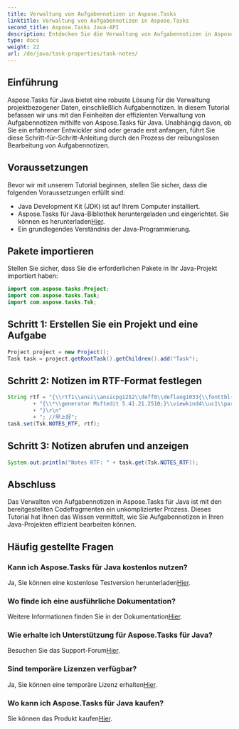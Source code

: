 ```yaml
---
title: Verwaltung von Aufgabennotizen in Aspose.Tasks
linktitle: Verwaltung von Aufgabennotizen in Aspose.Tasks
second_title: Aspose.Tasks Java-API
description: Entdecken Sie die Verwaltung von Aufgabennotizen in Aspose.Tasks für Java. Schritt-für-Schritt-Anleitung für eine effiziente Java-Entwicklung. Laden Sie jetzt Ihre kostenlose Testversion herunter!
type: docs
weight: 22
url: /de/java/task-properties/task-notes/
---
```

## Einführung
Aspose.Tasks für Java bietet eine robuste Lösung für die Verwaltung projektbezogener Daten, einschließlich Aufgabennotizen. In diesem Tutorial befassen wir uns mit den Feinheiten der effizienten Verwaltung von Aufgabennotizen mithilfe von Aspose.Tasks für Java. Unabhängig davon, ob Sie ein erfahrener Entwickler sind oder gerade erst anfangen, führt Sie diese Schritt-für-Schritt-Anleitung durch den Prozess der reibungslosen Bearbeitung von Aufgabennotizen.
## Voraussetzungen
Bevor wir mit unserem Tutorial beginnen, stellen Sie sicher, dass die folgenden Voraussetzungen erfüllt sind:
- Java Development Kit (JDK) ist auf Ihrem Computer installiert.
-  Aspose.Tasks für Java-Bibliothek heruntergeladen und eingerichtet. Sie können es herunterladen[Hier](https://releases.aspose.com/tasks/java/).
- Ein grundlegendes Verständnis der Java-Programmierung.
## Pakete importieren
Stellen Sie sicher, dass Sie die erforderlichen Pakete in Ihr Java-Projekt importiert haben:
```java
import com.aspose.tasks.Project;
import com.aspose.tasks.Task;
import com.aspose.tasks.Tsk;
```
## Schritt 1: Erstellen Sie ein Projekt und eine Aufgabe
```java
Project project = new Project();
Task task = project.getRootTask().getChildren().add("Task");
```
## Schritt 2: Notizen im RTF-Format festlegen
```java
String rtf = "{\\rtf1\\ansi\\ansicpg1252\\deff0\\deflang1033{\\fonttbl{\\f0\\fnil\\fcharset134 SimSun;}{\\f1\\fnil\\fcharset0 Calibri;}}\r\n"
        + "{\\*\\generator Msftedit 5.41.21.2510;}\\viewkind4\\uc1\\pard\\sa200\\sl276\\slmult1\\lang9\\f0\\fs22\\'d4\\'e7\\'c9\\'cf\\'ba\\'c3\\f1\\par\r\n"
        + "}\r\n"
        + "; //早上好";
task.set(Tsk.NOTES_RTF, rtf);
```
## Schritt 3: Notizen abrufen und anzeigen
```java
System.out.println("Notes RTF: " + task.get(Tsk.NOTES_RTF));
```
## Abschluss
Das Verwalten von Aufgabennotizen in Aspose.Tasks für Java ist mit den bereitgestellten Codefragmenten ein unkomplizierter Prozess. Dieses Tutorial hat Ihnen das Wissen vermittelt, wie Sie Aufgabennotizen in Ihren Java-Projekten effizient bearbeiten können.
## Häufig gestellte Fragen
### Kann ich Aspose.Tasks für Java kostenlos nutzen?
 Ja, Sie können eine kostenlose Testversion herunterladen[Hier](https://releases.aspose.com/).
### Wo finde ich eine ausführliche Dokumentation?
 Weitere Informationen finden Sie in der Dokumentation[Hier](https://reference.aspose.com/tasks/java/).
### Wie erhalte ich Unterstützung für Aspose.Tasks für Java?
 Besuchen Sie das Support-Forum[Hier](https://forum.aspose.com/c/tasks/15).
### Sind temporäre Lizenzen verfügbar?
 Ja, Sie können eine temporäre Lizenz erhalten[Hier](https://purchase.aspose.com/temporary-license/).
### Wo kann ich Aspose.Tasks für Java kaufen?
 Sie können das Produkt kaufen[Hier](https://purchase.aspose.com/buy).